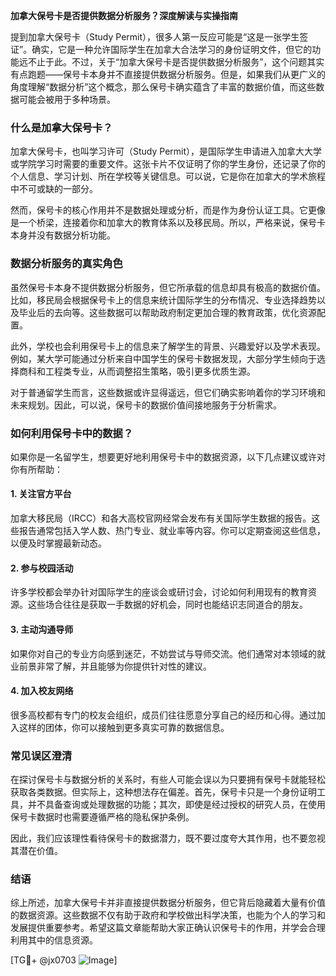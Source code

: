 **加拿大保号卡是否提供数据分析服务？深度解读与实操指南**

提到加拿大保号卡（Study Permit），很多人第一反应可能是“这是一张学生签证”。确实，它是一种允许国际学生在加拿大合法学习的身份证明文件，但它的功能远不止于此。不过，关于“加拿大保号卡是否提供数据分析服务”，这个问题其实有点跑题——保号卡本身并不直接提供数据分析服务。但是，如果我们从更广义的角度理解“数据分析”这个概念，那么保号卡确实蕴含了丰富的数据价值，而这些数据可能会被用于多种场景。

### 什么是加拿大保号卡？

加拿大保号卡，也叫学习许可（Study Permit），是国际学生申请进入加拿大大学或学院学习时需要的重要文件。这张卡片不仅证明了你的学生身份，还记录了你的个人信息、学习计划、所在学校等关键信息。可以说，它是你在加拿大的学术旅程中不可或缺的一部分。

然而，保号卡的核心作用并不是数据处理或分析，而是作为身份认证工具。它更像是一个桥梁，连接着你和加拿大的教育体系以及移民局。所以，严格来说，保号卡本身并没有数据分析功能。

### 数据分析服务的真实角色

虽然保号卡本身不提供数据分析服务，但它所承载的信息却具有极高的数据价值。比如，移民局会根据保号卡上的信息来统计国际学生的分布情况、专业选择趋势以及毕业后的去向等。这些数据可以帮助政府制定更加合理的教育政策，优化资源配置。

此外，学校也会利用保号卡上的信息来了解学生的背景、兴趣爱好以及学术表现。例如，某大学可能通过分析来自中国学生的保号卡数据发现，大部分学生倾向于选择商科和工程类专业，从而调整招生策略，吸引更多优质生源。

对于普通留学生而言，这些数据或许显得遥远，但它们确实影响着你的学习环境和未来规划。因此，可以说，保号卡的数据价值间接地服务于分析需求。

### 如何利用保号卡中的数据？

如果你是一名留学生，想要更好地利用保号卡中的数据资源，以下几点建议或许对你有所帮助：

#### 1. **关注官方平台**
加拿大移民局（IRCC）和各大高校官网经常会发布有关国际学生数据的报告。这些报告通常包括入学人数、热门专业、就业率等内容。你可以定期查阅这些信息，以便及时掌握最新动态。

#### 2. **参与校园活动**
许多学校都会举办针对国际学生的座谈会或研讨会，讨论如何利用现有的教育资源。这些场合往往是获取一手数据的好机会，同时也能结识志同道合的朋友。

#### 3. **主动沟通导师**
如果你对自己的专业方向感到迷茫，不妨尝试与导师交流。他们通常对本领域的就业前景非常了解，并且能够为你提供针对性的建议。

#### 4. **加入校友网络**
很多高校都有专门的校友会组织，成员们往往愿意分享自己的经历和心得。通过加入这样的团体，你可以接触到更多真实可靠的数据信息。

### 常见误区澄清

在探讨保号卡与数据分析的关系时，有些人可能会误以为只要拥有保号卡就能轻松获取各类数据。但实际上，这种想法存在偏差。首先，保号卡只是一个身份证明工具，并不具备查询或处理数据的功能；其次，即使是经过授权的研究人员，在使用保号卡数据时也需要遵循严格的隐私保护条例。

因此，我们应该理性看待保号卡的数据潜力，既不要过度夸大其作用，也不要忽视其潜在价值。

### 结语

综上所述，加拿大保号卡并非直接提供数据分析服务，但它背后隐藏着大量有价值的数据资源。这些数据不仅有助于政府和学校做出科学决策，也能为个人的学习和发展提供重要参考。希望这篇文章能帮助大家正确认识保号卡的作用，并学会合理利用其中的信息资源。

[TG💪+ @jx0703 ![Image](https://github.com/user-attachments/assets/dbca1d08-cadb-493c-b0ec-ad6f7a83f270)]